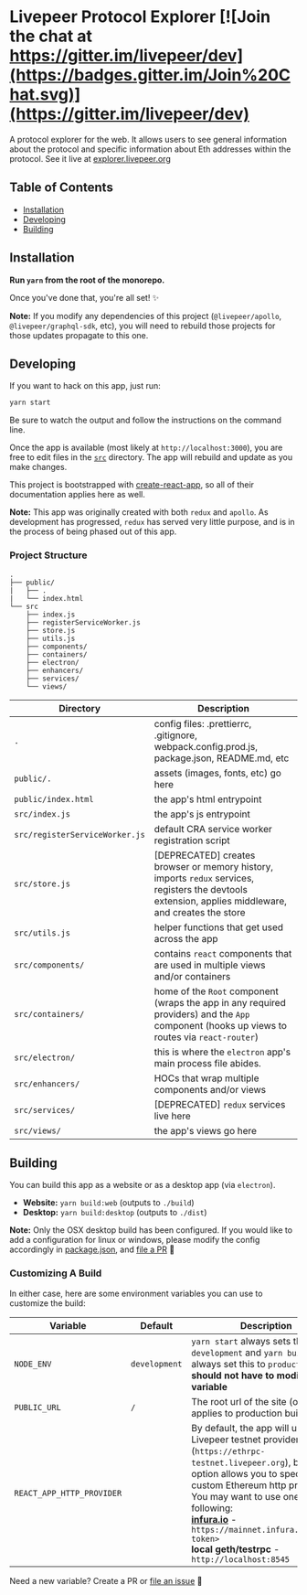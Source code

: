 # Livepeer Protocol Explorer [![Join the chat at https://gitter.im/livepeer/dev](https://badges.gitter.im/Join%20Chat.svg)](https://gitter.im/livepeer/dev)

A protocol explorer for the web. It allows users to see general information about the protocol and specific information about Eth addresses within the protocol. See it live at [explorer.livepeer.org](https://explorer.livepeer.org)

## Table of Contents

* [Installation](#installation)
* [Developing](#developing)
* [Building](#building)

## Installation

**Run `yarn` from the root of the monorepo.**

Once you've done that, you're all set! ✨

**Note:** If you modify any dependencies of this project (`@livepeer/apollo`, `@livepeer/graphql-sdk`, etc), you will need to rebuild those projects for those updates propagate to this one.
## Developing

If you want to hack on this app, just run:

```bash
yarn start
```

Be sure to watch the output and follow the instructions on the command line.

Once the app is available (most likely at `http://localhost:3000`), you are free to edit files in the [`src`](https://github.com/livepeer/livepeerjs/tree/master/%40livepeer/explorer/src) directory. The app will rebuild and update as you make changes.

This project is bootstrapped with [create-react-app](https://github.com/facebook/create-react-app), so all of their documentation applies here as well.

**Note:** This app was originally created with both `redux` and `apollo`. As development has progressed, `redux` has served very little purpose, and is in the process of being phased out of this app.

### Project Structure

```
.
├── public/
|   ├── .
|   └── index.html
└── src
    ├── index.js
    ├── registerServiceWorker.js
    ├── store.js
    ├── utils.js
    ├── components/
    ├── containers/
    ├── electron/
    ├── enhancers/
    ├── services/
    └── views/
```
Directory                      | Description
-------------------------------|-------------
`.`                            | config files: .prettierrc, .gitignore, webpack.config.prod.js, package.json, README.md, etc
`public/.`                     | assets (images, fonts, etc) go here
`public/index.html`            | the app's html entrypoint
`src/index.js`                 | the app's js entrypoint
`src/registerServiceWorker.js` | default CRA service worker registration script
`src/store.js`                 | [DEPRECATED] creates browser or memory history, imports `redux` services, registers the devtools extension, applies middleware, and creates the store
`src/utils.js`                 | helper functions that get used across the app
`src/components/`              | contains `react` components that are used in multiple views and/or containers
`src/containers/`              | home of the `Root` component (wraps the app in any required providers) and the `App` component (hooks up views to routes via `react-router`)
`src/electron/`                | this is where the `electron` app's main process file abides.
`src/enhancers/`               | HOCs that wrap multiple components and/or views
`src/services/`                | [DEPRECATED] `redux` services live here
`src/views/`                   | the app's views go here

## Building

You can build this app as a website or as a desktop app (via `electron`).

- **Website:** `yarn build:web` (outputs to `./build`)
- **Desktop:** `yarn build:desktop` (outputs to `./dist`)

**Note:** Only the OSX desktop build has been configured. If you would like to add a configuration for linux or windows, please modify the config accordingly in [package.json](https://github.com/livepeer/livepeerjs/blob/master/%40livepeer/explorer/package.json#L45), and [file a PR](https://github.com/livepeer/livepeerjs/pulls) 🍻
### Customizing A Build

In either case, here are some environment variables you can use to customize the build:

Variable                      | Default       | Description
------------------------------|---------------|----
`NODE_ENV`                    | `development` | `yarn start` always sets this to `development` and `yarn build` will always set this to `production`. **You should not have to modify this variable**
`PUBLIC_URL`                  | `/`           | The root url of the site (only applies to production builds)
`REACT_APP_HTTP_PROVIDER`     |               | By default, the app will use the Livepeer testnet provider (`https://ethrpc-testnet.livepeer.org`), but this option allows you to specify a custom Ethereum http provider. You may want to use one of the following: <br />**[infura.io](https://infura.io)**  - `https://mainnet.infura.io/<your-token>`<br />**local geth/testrpc** - `http://localhost:8545`<br />

Need a new variable? Create a PR or [file an issue](https://github.com/livepeer/livepeerjs/issues) 🍻


